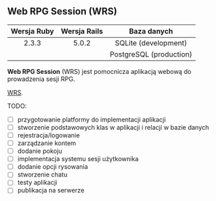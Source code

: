 ## Web RPG Session (WRS)

| Wersja Ruby   | Wersja Rails  | Baza danych  |
|:-------------:|:-------------:|:-------------:|
| 2.3.3         | 5.0.2         |SQLite (development)|
|               |               |PostgreSQL (production)|

**Web RPG Session** (WRS) jest pomocnicza aplikacją webową do prowadzenia sesji RPG.


[WRS](https://wrpgs.herokuapp.com/).

TODO:
- [ ] przygotowanie platformy do implementacji aplikacji
- [ ] stworzenie podstawowych klas w aplikacji i relacji w bazie danych
- [ ] rejestracja/logowanie
- [ ] zarządzanie kontem
- [ ] dodanie pokoju
- [ ] implementacja systemu sesji użytkownika
- [ ] dodanie opcji rysowania
- [ ] stworzenie chatu
- [ ] testy aplikacji
- [ ] publikacja na serwerze

